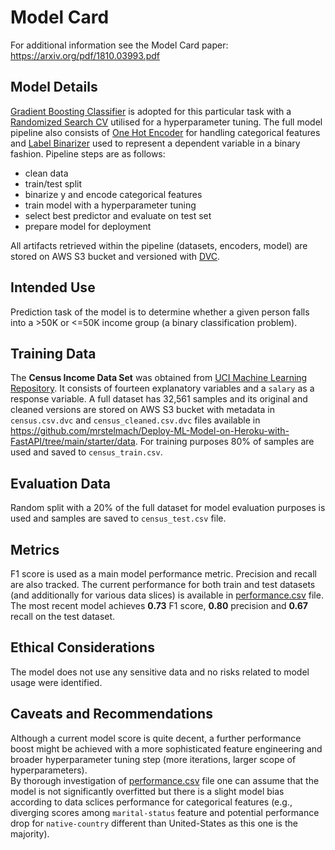 # Model Card

For additional information see the Model Card paper: https://arxiv.org/pdf/1810.03993.pdf

## Model Details

[Gradient Boosting Classifier](https://scikit-learn.org/stable/modules/generated/sklearn.ensemble.GradientBoostingClassifier.html) is adopted for this particular task with a [Randomized Search CV](https://scikit-learn.org/stable/modules/generated/sklearn.model_selection.RandomizedSearchCV.html#sklearn.model_selection.RandomizedSearchCV) utilised for a hyperparameter tuning. The full model pipeline also consists of [One Hot Encoder](https://scikit-learn.org/stable/modules/generated/sklearn.preprocessing.OneHotEncoder.html) for handling categorical features and [Label Binarizer](https://scikit-learn.org/stable/modules/generated/sklearn.preprocessing.LabelBinarizer.html#sklearn.preprocessing.LabelBinarizer) used to represent a dependent variable in a binary fashion. Pipeline steps are as follows:
- clean data
- train/test split
- binarize y and encode categorical features
- train model with a hyperparameter tuning
- select best predictor and evaluate on test set
- prepare model for deployment

All artifacts retrieved within the pipeline (datasets, encoders, model) are stored on AWS S3 bucket and versioned with [DVC](https://dvc.org/).

## Intended Use

Prediction task of the model is to determine whether a given person falls into a >50K or <=50K income group (a binary classification problem).

## Training Data

The **Census Income Data Set** was obtained from [UCI Machine Learning Repository](https://archive.ics.uci.edu/ml/datasets/census+income). It consists of fourteen explanatory variables and a `salary` as a response variable. A full dataset has 32,561 samples and its original and cleaned versions are stored on AWS S3 bucket with metadata in `census.csv.dvc` and `census_cleaned.csv.dvc` files available in https://github.com/mrstelmach/Deploy-ML-Model-on-Heroku-with-FastAPI/tree/main/starter/data. For training purposes 80% of samples are used and saved to `census_train.csv`.

## Evaluation Data

Random split with a 20% of the full dataset for model evaluation purposes is used and samples are saved to `census_test.csv` file.

## Metrics

F1 score is used as a main model performance metric. Precision and recall are also tracked. The current performance for both train and test datasets (and additionally for various data slices) is available in [performance.csv](https://github.com/mrstelmach/Deploy-ML-Model-on-Heroku-with-FastAPI/blob/main/starter/data/performance.csv) file. The most recent model achieves **0.73** F1 score, **0.80** precision and **0.67** recall on the test dataset.

## Ethical Considerations

The model does not use any sensitive data and no risks related to model usage were identified.

## Caveats and Recommendations

Although a current model score is quite decent, a further performance boost might be achieved with a more sophisticated feature engineering and broader hyperparameter tuning step (more iterations, larger scope of hyperparameters).<br>
By thorough investigation of [performance.csv](https://github.com/mrstelmach/Deploy-ML-Model-on-Heroku-with-FastAPI/blob/main/starter/data/performance.csv) file one can assume that the model is not significantly overfitted but there is a slight model bias according to data sclices performance for categorical features (e.g., diverging scores among `marital-status` feature and potential performance drop for `native-country` different than United-States as this one is the majority).
